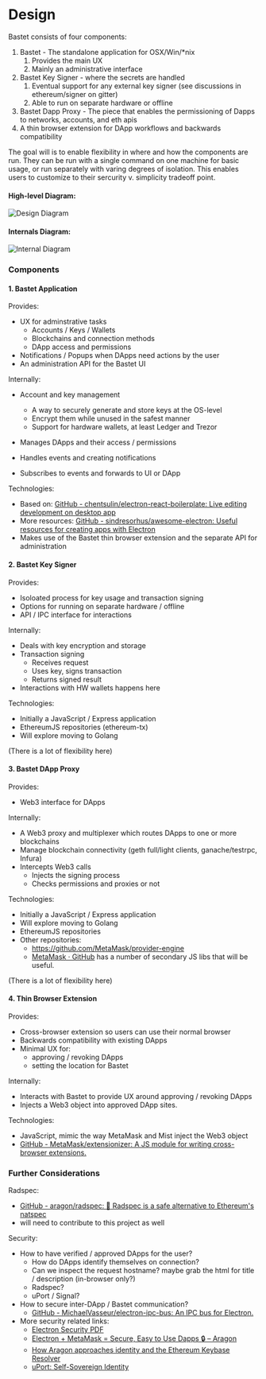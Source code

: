 # Design

Bastet consists of four components:

1. Bastet - The standalone application for OSX/Win/\*nix
    1. Provides the main UX
    2. Mainly an administrative interface
2. Bastet Key Signer - where the secrets are handled
    1. Eventual support for any external key signer (see discussions in ethereum/signer on gitter)
    1. Able to run on separate hardware or offline
3. Bastet Dapp Proxy - The piece that enables the permissioning of Dapps to networks, accounts, and eth apis 
4. A thin browser extension for DApp workflows and backwards compatibility

The goal will is to enable flexibility in where and how the components are run.
They can be run with a single command on one machine for basic usage,
or run separately with varing degrees of isolation.
This enables users to customize to their sercurity v. simplicity tradeoff point.

#### High-level Diagram:

![Design Diagram](https://github.com/verdverm/nest/raw/master/grants/Bastet/bastet--high-level.png)


#### Internals Diagram:

![Internal Diagram](https://github.com/verdverm/nest/raw/master/grants/Bastet/bastet--internal.png)


### Components

#### 1. Bastet Application

Provides:

- UX for adminstrative tasks
    - Accounts / Keys / Wallets
    - Blockchains and connection methods
    - DApp access and permissions
- Notifications / Popups when DApps need actions by the user
- An administration API for the Bastet UI

Internally:

- Account and key management
    - A way to securely generate and store keys at the OS-level
    - Encrypt them while unused in the safest manner
    - Support for hardware wallets, at least Ledger and Trezor
- Manages DApps and their access / permissions
- Handles events and creating notifications

- Subscribes to events and forwards to UI or DApp

Technologies:

- Based on: [GitHub - chentsulin/electron-react-boilerplate: Live editing development on desktop app](https://github.com/chentsulin/electron-react-boilerplate)
- More resources: [GitHub - sindresorhus/awesome-electron: Useful resources for creating apps with Electron](https://github.com/sindresorhus/awesome-electron)
- Makes use of the Bastet thin browser extension and the separate API for administration

#### 2. Bastet Key Signer

Provides:

- Isoloated process for key usage and transaction signing
- Options for running on separate hardware / offline
- API / IPC interface for interactions

Internally:

- Deals with key encryption and storage
- Transaction signing
    - Receives request
    - Uses key, signs transaction
    - Returns signed result
- Interactions with HW wallets happens here

Technologies:

- Initially a JavaScript / Express application
- EthereumJS repositories (ethereum-tx)
- Will explore moving to Golang

(There is a lot of flexibility here)

#### 3. Bastet DApp Proxy

Provides:

- Web3 interface for DApps

Internally:

- A Web3 proxy and multiplexer which routes DApps to one or more blockchains
- Manage blockchain connectivity (geth full/light clients, ganache/testrpc, Infura)
- Intercepts Web3 calls
    - Injects the signing process
    - Checks permissions and proxies or not

Technologies:

- Initially a JavaScript / Express application
- Will explore moving to Golang
- EthereumJS repositories
- Other repositories:
    - https://github.com/MetaMask/provider-engine
    - [MetaMask · GitHub](https://github.com/MetaMask) has a number of secondary JS libs that will be useful.

(There is a lot of flexibility here)

#### 4. Thin Browser Extension

Provides:

- Cross-browser extension so users can use their normal browser
- Backwards compatibility with existing DApps
- Minimal UX for:
    - approving / revoking DApps
    - setting the location for Bastet

Internally:

- Interacts with Bastet to provide UX around approving / revoking DApps
- Injects a Web3 object into approved DApp sites.

Technologies:

- JavaScript, mimic the way MetaMask and Mist inject the Web3 object
- [GitHub - MetaMask/extensionizer: A JS module for writing cross-browser extensions.](https://github.com/MetaMask/extensionizer)



### Further Considerations

Radspec: 
- [GitHub - aragon/radspec: 🤘 Radspec is a safe alternative to Ethereum's natspec](https://github.com/aragon/radspec)
- will need to contribute to this project as well

Security:

- How to have verified / approved DApps for the user?
    - How do DApps identify themselves on connection?
    - Can we inspect the request hostname? maybe grab the html for title / description (in-browser only?)
    - Radspec?
    - uPort / Signal?
- How to secure inter-DApp / Bastet communication?
    - [GitHub - MichaelVasseur/electron-ipc-bus: An IPC bus for Electron.](https://github.com/MichaelVasseur/electron-ipc-bus)
- More security related links:
    - [Electron Security PDF](https://www.blackhat.com/docs/us-17/thursday/us-17-Carettoni-Electronegativity-A-Study-Of-Electron-Security-wp.pdf)
    - [Electron + MetaMask = Secure, Easy to Use Dapps 🔒 – Aragon](https://blog.aragon.one/electron-metamask-secure-easy-to-use-dapps-5a9987d21034)
    - [How Aragon approaches identity and the Ethereum Keybase Resolver](https://blog.aragon.one/how-aragon-approaches-identity-and-the-ethereum-keybase-resolver-d548133e4a26)
    - [uPort: Self-Sovereign Identity](https://www.uport.me/)